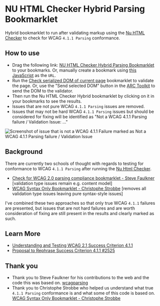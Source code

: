 # NU HTML Checker Hybrid Parsing Bookmarklet
Hybrid bookmarklet to run after validating markup using the [Nu HTML Checker](https://validator.w3.org/nu/about.html) to check for WCAG `4.1.1 Parsing` conformance.

## How to use
- Drag the following link: <a href="javascript:(function()%7Bvar%20removeNg%20%3D%20true%3B%0A%20%20%20%20var%20killWarnings%20%3D%20true%3B%0A%20%20%20%20var%20filterStrings%20%3D%20%5B%22tag%20seen%22%2C%20%22Stray%20end%20tag%22%2C%20%22Bad%20start%20tag%22%2C%20%22Duplicate%20ID%22%2C%20%22first%20occurrence%20of%20ID%22%2C%20%22Unclosed%20element%22%2C%20%22unclosed%20elements%22%2C%20%22unquoted%20attribute%20value%22%2C%20%22Duplicate%20attribute%22%5D%3B%0A%20%20%20%20var%20validationStrings%20%3D%20%5B%22violates%20nesting%20rules%22%2C%20%22not%20allowed%20as%20child%20of%20element%22%2C%20%20%22not%20allowed%20on%20element%22%5D%3B%0A%20%20%20%20var%20filterRE%2C%20validationRE%2C%20root%2C%20results%2C%20result%2C%20resultText%2C%20i%2C%20cnt%20%3D%200%3B%0A%20%20%20%20filterRE%20%3D%20filterStrings.join(%22%7C%22)%3B%0A%20%20%20%20validationRE%20%3D%20validationStrings.join(%22%7C%22)%3B%0A%20%20%20%20root%20%3D%20document.getElementById(%22results%22)%3B%0A%20%20%20%20if%20(!root)%20%7B%0A%20%20%20%20%20%20%20%20alert(%22No%20results%20container%20found.%22)%3B%0A%20%20%20%20%20%20%20%20return%0A%20%20%20%20%7D%0A%20%20%20%20results%20%3D%20root.getElementsByTagName(%22li%22)%3B%0A%20%20%20%20for%20(i%20%3D%200%3B%20i%20%3C%20results.length%3B%20i%20%2B%3D%201)%20%7B%0A%20%20%20%20%20%20%20%20result%20%3D%20results%5Bi%5D%3B%0A%20%20%20%20%20%20%20%20if(killWarnings%20%26%26%20result.className.indexOf(%22info%20warning%22)%20!%3D%3D%20-1)%7B%0A%20%20%20%20%20%20%20%20%20%20%20%20result.style.display%20%3D%20%22none%22%3B%0A%20%20%20%20%20%20%20%20%7D%0A%20%20%20%20%20%20%20%20if%20(result.className%20!%3D%3D%20%22%22)%20%7B%0A%20%20%20%20%20%20%20%20%20%20%20%20resultText%20%3D%20(result.innerText%20!%3D%3D%20undefined%20%3F%20result.innerText%20%3A%20result.textContent)%20%2B%20%22%22%3B%0A%20%20%20%20%20%20%20%20%20%20%20%20if%20(resultText.match(filterRE)%20%3D%3D%3D%20null)%20%7B%0A%20%20%20%20%20%20%20%20%20%20%20%20%20%20%20%20result.style.display%20%3D%20%22none%22%3B%0A%20%20%20%20%20%20%20%20%20%20%20%20%20%20%20%20result.className%20%3D%20result.className%20%2B%20%22%20parsingIssues%22%3B%0A%20%20%20%20%20%20%20%20%20%20%20%20%20%20%20%20cnt%20%2B%3D%201%0A%20%20%20%20%20%20%20%20%20%20%20%20%7D%20else%20if%20(removeNg%20%3D%3D%20true)%20%7B%0A%20%20%20%20%20%20%20%20%20%20%20%20%20%20%20%20if%20(resultText.indexOf(%22not%20allowed%20on%20element%22)%20!%3D%3D%20-1%20%26%26%20resultText.indexOf(%22ng-%22)%20!%3D%3D%20-1%20%26%26%20resultText.indexOf(%22ng-%22)%20%3C%20resultText.indexOf(%22not%20allowed%20on%20element%22))%20%7B%0A%20%20%20%20%20%20%20%20%20%20%20%20%20%20%20%20%20%20%20%20result.style.display%20%3D%20%22none%22%3B%0A%20%20%20%20%20%20%20%20%20%20%20%20%20%20%20%20%20%20%20%20result.className%20%3D%20result.className%20%2B%20%22%20removeAngular%22%3B%0A%20%20%20%20%20%20%20%20%20%20%20%20%20%20%20%20%20%20%20%20cnt%20%2B%3D%201%0A%20%20%20%20%20%20%20%20%20%20%20%20%20%20%20%20%7D%0A%20%20%20%20%20%20%20%20%20%20%20%20%7D%0A%20%20%20%20%20%20%20%20%20%20%20%20if%20(resultText.match(validationRE)%20!%3D%3D%20null)%20%7B%0A%20%20%20%20%20%20%20%20%20%20%20%20%20%20%20%20result.style.background%20%3D%20%22%23fffaa0%22%3B%0A%20%20%20%20%20%20%20%20%20%20%20%20%20%20%20%20result.style.display%20%3D%20%22block%22%3B%0A%20%20%20%20%20%20%20%20%20%20%20%20%20%20%20%20var%20currentMarkup%20%3D%20result.innerHTML%3B%0A%20%20%20%20%20%20%20%20%20%20%20%20%20%20%20%20result.innerHTML%20%3D%20currentMarkup%20%2B%20%22%3Cdiv%20style%3D'background%3A%20aliceblue%3B%20padding%3A%201em%3B%20border%3A%20dashed%202px%20%23000%3B%20margin-top%3A%201em%3B%20font-size%3A120%25%3B'%3E%3Cstrong%3ENot%20a%20WCAG%204.1.1%20Parsing%20failure%20%2F%20Validation%20Issue%3A%3C%2Fstrong%3E%20While%20not%20technically%20a%20pure%20violation%20of%20WCAG%204.1.1%20Parsing%2C%20consider%20fixing%20this%20issue%20for%20maximum%20compatibility%20with%20assistive%20technology.%20Learn%20More%3A%20%3Ca%20href%3D'https%3A%2F%2Fcstrobbe.gitlab.io%2FA11yWorks%2Fwcagtests%2Fhtml5%2Fsc_4.1.1_syntax%2Findex.html'%3EUnderstanding%20and%20Testing%20WCAG%202.1%20Success%20Criterion%204.1.1%3C%2Fa%3E%20%7C%20%3Ca%20href%3D'https%3A%2F%2Fgithub.com%2Fw3c%2Fwcag%2Fissues%2F2525'%3EProposal%20to%20Rephrase%20Success%20Criterion%204.1.1%3C%2Fa%3E%3C%2Fdiv%3E%22%3B%0A%20%20%20%20%20%20%20%20%20%20%20%20%20%20%20%20result.className%20%3D%20result.className%20%2B%20%22%20validationIssue%22%3B%0A%20%20%20%20%20%20%20%20%20%20%20%20%7D%0A%20%20%20%20%20%20%20%20%7D%0A%20%20%20%20%7D%0A%20%20%20%20alert(%22Complete.%20%22%20%2B%20cnt%20%2B%20%22%20items%20updated.%22)%7D)()%3B">NU HTML Checker Hybrid Parsing Bookmarklet</a> to your bookmarks. Or, manually create a bookmark using [this JavaScript](https://raw.githubusercontent.com/joe-watkins/nuhtmlchecker-hybrid-parsing-bookmarklet/main/nuhtmlchecker-parsing-bookmarklet.js) as the `URL`.
- Run the [Check serialized DOM of current page](https://validator.w3.org/nu/about.html) bookmarklet to validate the page. Or, use the "Send selected DOM" button in the [ARC Toolkit](https://www.tpgi.com/arc-platform/arc-toolkit/) to send the DOM to the validator.
- Then run the Nu HTML Checker Hybrid bookmarklet by clicking on it in your bookmarks to see the results.
- Issues that are not pure WCAG `4.1.1 Parsing` issues are removed.
- Issues that may not be hard WCAG `4.1.1 Parsing` issues but should be considered for fixing will be identified as "Not a WCAG 4.1.1 Parsing failure / Validation Issue: ..."

![Screenshot of issue that is not a WCAG 4.1.1 Failure marked as Not a WCAG 4.1.1 Parsing failure / Validation Issue](https://user-images.githubusercontent.com/3695795/192630728-1ade6959-2282-4cb4-9e0f-f2c9011bd49b.png)

## Background
There are currently two schools of thought with regards to testing for conformance to WCAG `4.1.1 Parsing` after running the [Nu Html Checker](https://validator.w3.org/nu/). 

- [Check for WCAG 2.0 parsing compliance bookmarklet - Steve Faulkner](https://validator.w3.org/nu/about.html) [validation type issues remain e.g. content model]
- [WCAG Syntax Only Bookmarklet - Christophe Strobbe](https://cstrobbe.gitlab.io/A11yWorks/wcagtests/html5/sc_4.1.1_syntax/wcag-syntax-bookmarklet.html) [removes all validation type issues leaving pure syntax-style issues]

I've combined these two approaches so that only true WCAG `4.1.1` failures are presented, but issues that are not hard failures and are worth consideration of fixing are still present in the results and clearly marked as such.

## Learn More
- [Understanding and Testing WCAG 2.1 Success Criterion 4.1.1](https://cstrobbe.gitlab.io/A11yWorks/wcagtests/html5/sc_4.1.1_syntax/index.html)
- [Proposal to Rephrase Success Criterion 4.1.1 #2525](https://github.com/w3c/wcag/issues/2525)


## Thank you
- Thank you to Steve Faulkner for his contributions to the web and the code this was based on. [wcagparsing](https://github.com/stevefaulkner/wcagparsing)
- Thank you to Christophe Strobbe who helped us understand what true `4.1.1 Parsing` conformance is and what some of this code is based on. [WCAG Syntax Only Bookmarklet - Christophe Strobbe](https://cstrobbe.gitlab.io/A11yWorks/wcagtests/html5/sc_4.1.1_syntax/wcag-syntax-bookmarklet.html)